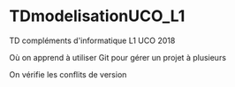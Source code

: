 # TDmodelisationUCO_L1
TD compléments d'informatique L1 UCO 2018

Où on apprend à utiliser Git pour gérer un projet à plusieurs

On vérifie les conflits de version
